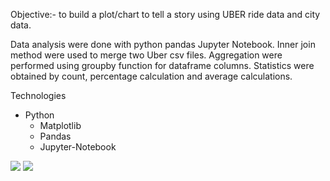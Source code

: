 
Objective:- to build a plot/chart to tell a story using UBER ride data and city data.

Data analysis were done with python pandas Jupyter Notebook. Inner join method were used to merge two Uber csv files. Aggregation were performed using groupby function for dataframe columns. Statistics were obtained by count, percentage calculation and average calculations.
 
Technologies
- Python 
    - Matplotlib
    - Pandas
    - Jupyter-Notebook

![](https://github.com/Emaway/Data-Analytics-Projects/blob/master/Matplotlib/Pyber_images/Average%20Fare%20by%20City%20Type.png)
![](https://github.com/Emaway/Data-Analytics-Projects/blob/master/Matplotlib/Pyber_images/Total_ride_percent.png/)
